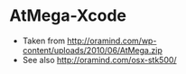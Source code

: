 # AtMega-Xcode

* Taken from <http://oramind.com/wp-content/uploads/2010/06/AtMega.zip>
* See also <http://oramind.com/osx-stk500/>
